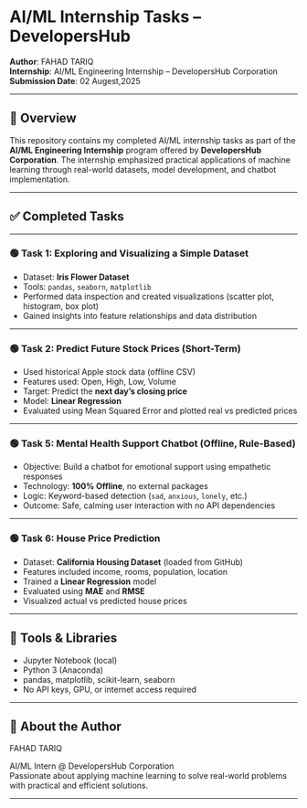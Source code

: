 
# AI/ML Internship Tasks – DevelopersHub

**Author**: FAHAD TARIQ  
**Internship**: AI/ML Engineering Internship – DevelopersHub Corporation  
**Submission Date**: 02 Augest,2025

---

## 📘 Overview

This repository contains my completed AI/ML internship tasks as part of the **AI/ML Engineering Internship** program offered by **DevelopersHub Corporation**. The internship emphasized practical applications of machine learning through real-world datasets, model development, and chatbot implementation.

---

## ✅ Completed Tasks

---

### 🟢 Task 1: Exploring and Visualizing a Simple Dataset

- Dataset: **Iris Flower Dataset**
- Tools: `pandas`, `seaborn`, `matplotlib`
- Performed data inspection and created visualizations (scatter plot, histogram, box plot)
- Gained insights into feature relationships and data distribution

---

### 🟢 Task 2: Predict Future Stock Prices (Short-Term)

- Used historical Apple stock data (offline CSV)
- Features used: Open, High, Low, Volume
- Target: Predict the **next day’s closing price**
- Model: **Linear Regression**
- Evaluated using Mean Squared Error and plotted real vs predicted prices

---

### 🟢 Task 5: Mental Health Support Chatbot (Offline, Rule-Based)

- Objective: Build a chatbot for emotional support using empathetic responses
- Technology: **100% Offline**, no external packages
- Logic: Keyword-based detection (`sad`, `anxious`, `lonely`, etc.)
- Outcome: Safe, calming user interaction with no API dependencies

---

### 🟢 Task 6: House Price Prediction

- Dataset: **California Housing Dataset** (loaded from GitHub)
- Features included income, rooms, population, location
- Trained a **Linear Regression** model
- Evaluated using **MAE** and **RMSE**
- Visualized actual vs predicted house prices

---

## 🧰 Tools & Libraries

- Jupyter Notebook (local)
- Python 3 (Anaconda)
- pandas, matplotlib, scikit-learn, seaborn
- No API keys, GPU, or internet access required

---

## 📝 About the Author

FAHAD TARIQ

AI/ML Intern @ DevelopersHub Corporation  
Passionate about applying machine learning to solve real-world problems with practical and efficient solutions.

---




